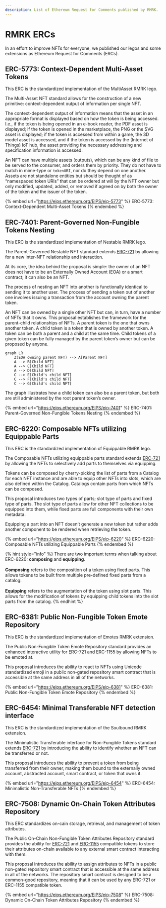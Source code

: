 ```yaml
---
description: List of Ethereum Request for Comments published by RMRK.
---
```


# RMRK ERCs

In an effort to improve NFTs for everyone, we published our legos and some extensions as Ethereum Request for Comments (ERCs).

## ERC-5773: Context-Dependent Multi-Asset Tokens

This ERC is the standardized implementation of the MultiAsset RMRK lego.

The Multi-Asset NFT standard allows for the construction of a new primitive: context-dependent output of information per single NFT.

The context-dependent output of information means that the asset in an appropriate format is displayed based on how the token is being accessed. I.e., if the token is being opened in an e-book reader, the PDF asset is displayed; if the token is opened in the marketplace, the PNG or the SVG asset is displayed; if the token is accessed from within a game, the 3D model asset is accessed, and if the token is accessed by the (Internet of Things) IoT hub, the asset providing the necessary addressing and specification information is accessed.

An NFT can have multiple assets (outputs), which can be any kind of file to be served to the consumer, and orders them by priority. They do not have to match in mime-type or `tokenURI`, nor do they depend on one another. Assets are not standalone entities but should be thought of as “namespaced token URIs” that can be ordered at will by the NFT owner but only modified, updated, added, or removed if agreed on by both the owner of the token and the issuer of the token.

{% embed url="https://eips.ethereum.org/EIPS/eip-5773" %}
ERC-5773: Context-Dependent Multi-Asset Tokens
{% endembed %}

## ERC-7401: Parent-Governed Non-Fungible Tokens Nesting

This ERC is the standardized implementation of Nestable RMRK lego.

The Parent-Governed Nestable NFT standard extends [ERC-721](https://eips.ethereum.org/EIPS/eip-721) by allowing for a new inter-NFT relationship and interaction.

At its core, the idea behind the proposal is simple: the owner of an NFT does not have to be an Externally Owned Account (EOA) or a smart contract; it can also be an NFT.

The process of nesting an NFT into another is functionally identical to sending it to another user. The process of sending a token out of another one involves issuing a transaction from the account owning the parent token.

An NFT can be owned by a single other NFT but can, in turn, have a number of NFTs that it owns. This proposal establishes the framework for the parent-child relationships of NFTs. A parent token is the one that owns another token. A child token is a token that is owned by another token. A token can be both a parent and a child at the same time. Child tokens of a given token can be fully managed by the parent token’s owner but can be proposed by anyone.

```mermaid
graph LR
    Z(EOA owning parent NFT) --> A[Parent NFT]
    A --> B[Child NFT]
    A --> C[Child NFT]
    A --> D[Child NFT]
    C --> E[Child's child NFT]
    C --> F[Child's child NFT]
    C --> G[Child's child NFT]
```

The graph illustrates how a child token can also be a parent token, but both are still administered by the root parent token’s owner.

{% embed url="https://eips.ethereum.org/EIPS/eip-7401" %}
ERC-7401: Parent-Governed Non-Fungible Tokens Nesting
{% endembed %}

## ERC-6220: Composable NFTs utilizing Equippable Parts

This ERC is the standardized implementation of Equippable RMRK lego.

The Composable NFTs utilizing equippable parts standard extends [ERC-721](https://eips.ethereum.org/EIPS/eip-721) by allowing the NFTs to selectively add parts to themselves via equipping.

Tokens can be composed by cherry-picking the list of parts from a Catalog for each NFT instance and are able to equip other NFTs into slots, which are also defined within the Catalog. Catalogs contain parts from which NFTs can be composed.

This proposal introduces two types of parts; slot type of parts and fixed type of parts. The slot type of parts allow for other NFT collections to be equipped into them, while fixed parts are full components with their own metadata.

Equipping a part into an NFT doesn’t generate a new token but rather adds another component to be rendered when retrieving the token.

{% embed url="https://eips.ethereum.org/EIPS/eip-6220" %}
ERC-6220: Composable NFTs utilizing Equippable Parts
{% endembed %}

{% hint style="info" %}
There are two important terms when talking about ERC-6220: **composing** and **equipping**.\
\
**Composing** refers to the composition of a token using fixed parts. This allows tokens to be built from multiple pre-defined fixed parts from a catalog.\
\
**Equipping** refers to the augmentation of the token using slot parts. This allows for the modification of tokens by equipping child tokens into the slot parts from the catalog.
{% endhint %}

## ERC-6381: Public Non-Fungible Token Emote Repository

This ERC is the standardized implementation of Emotes RMRK extension.

The Public Non-Fungible Token Emote Repository standard provides an enhanced interactive utility for ERC-721 and ERC-1155 by allowing NFTs to be emoted at.

This proposal introduces the ability to react to NFTs using Unicode standardized emoji in a public non-gated repository smart contract that is accessible at the same address in all of the networks.

{% embed url="https://eips.ethereum.org/EIPS/eip-6381" %}
ERC-6381: Public Non-Fungible Token Emote Repository
{% endembed %}

## ERC-6454: Minimal Transferable NFT detection interface

This ERC is the standardized implementation of the Soulbound RMRK extension.

The Minimalistic Transferable interface for Non-Fungible Tokens standard extends [ERC-721](https://eips.ethereum.org/EIPS/eip-721) by introducing the ability to identify whether an NFT can be transferred or not.

This proposal introduces the ability to prevent a token from being transferred from their owner, making them bound to the externally owned account, abstracted account, smart contract, or token that owns it.

{% embed url="https://eips.ethereum.org/EIPS/eip-6454" %}
ERC-6454: Minimalistic Non-Transferable NFTs
{% endembed %}

## ERC-7508: Dynamic On-Chain Token Attributes Repository

This ERC standardizes on-cain storage, retrieval, and management of token attributes.

The Public On-Chain Non-Fungible Token Attributes Repository standard provides the ability for [ERC-721](https://eips.ethereum.org/EIPS/eip-721) and [ERC-1155](https://eips.ethereum.org/EIPS/eip-1155) compatible tokens to store their attributes on-chain available to any external smart contract interacting with them.

This proposal introduces the ability to assign attributes to NFTs in a public non-gated repository smart contract that is accessible at the same address in all of the networks. The repository smart contract is designed to be a common-good repository, meaning that it can be used by any ERC-721 or ERC-1155 compatible token.

{% embed url="https://eips.ethereum.org/EIPS/eip-7508" %}
ERC-7508: Dynamic On-Chain Token Attributes Repository
{% endembed %}
